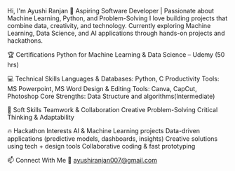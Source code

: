 Hi, I'm Ayushi Ranjan
🚀 Aspiring Software Developer | Passionate about Machine Learning, Python, and Problem-Solving
I love building projects that combine data, creativity, and technology. Currently exploring Machine Learning, Data Science, and AI applications through hands-on projects and hackathons.

🏆 Certifications
Python for Machine Learning & Data Science – Udemy (50 hrs)

💻 Technical Skills
Languages & Databases: Python, C
Productivity Tools: MS Powerpoint, MS Word
Design & Editing Tools: Canva, CapCut, Photoshop
Core Strengths: Data Structure and algorithms(Intermediate)

🤝 Soft Skills
Teamwork & Collaboration
Creative Problem-Solving
Critical Thinking & Adaptability

🔥 Hackathon Interests
AI & Machine Learning projects
Data-driven applications (predictive models, dashboards, insights)
Creative solutions using tech + design tools
Collaborative coding & fast prototyping


📫 Connect With Me
📧 ayushiranjan007@gmail.com
 

